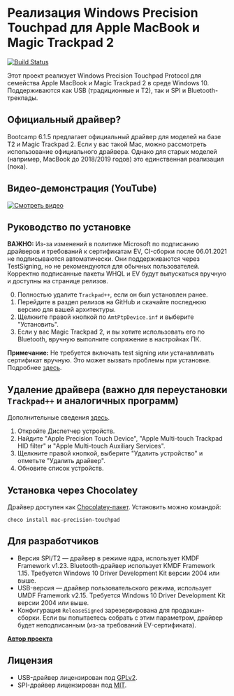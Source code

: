 # Реализация Windows Precision Touchpad для Apple MacBook и Magic Trackpad 2

[![Build Status](https://ligstd.visualstudio.com/_apis/public/build/definitions/7694e0d0-94e3-4fd2-b39a-ecd261e1ba2e/22/badge)](https://ligstd.visualstudio.com/Apple%20PTP%20Trackpad/_build?definitionId=22)

Этот проект реализует Windows Precision Touchpad Protocol для семейства Apple MacBook и Magic Trackpad 2 в среде Windows 10. Поддерживаются как USB (традиционные и T2), так и SPI и Bluetooth-трекпады.

## Официальный драйвер?

Bootcamp 6.1.5 предлагает официальный драйвер для моделей на базе T2 и Magic Trackpad 2. Если у вас такой Mac, можно рассмотреть использование официального драйвера. Однако для старых моделей (например, MacBook до 2018/2019 годов) это единственная реализация (пока).

## Видео-демонстрация (YouTube)

[![Смотреть видео](https://img.youtube.com/vi/-GWlfw7omdo/hqdefault.jpg)](https://youtu.be/-GWlfw7omdo)

## Руководство по установке

**ВАЖНО:** Из-за изменений в политике Microsoft по подписанию драйверов и требований к сертификатам EV, CI-сборки после 06.01.2021 не подписываются автоматически. Они поддерживаются через TestSigning, но не рекомендуются для обычных пользователей. Корректно подписанные пакеты WHQL и EV будут выпускаться вручную и доступны на странице релизов.

0. Полностью удалите `Trackpad++`, если он был установлен ранее.
1. Перейдите в раздел релизов на GitHub и скачайте последнюю версию для вашей архитектуры.
2. Щелкните правой кнопкой по `AmtPtpDevice.inf` и выберите "Установить".
3. Если у вас Magic Trackpad 2, и вы хотите использовать его по Bluetooth, вручную выполните сопряжение в настройках ПК.

**Примечание:** Не требуется включать test signing или устанавливать сертификат вручную. Это может вызвать проблемы при установке. Подробнее [здесь](https://github.com/imbushuo/mac-precision-touchpad/issues/228#issuecomment-538689587).

## Удаление драйвера (важно для переустановки `Trackpad++` и аналогичных программ)

Дополнительные сведения [здесь](https://magicutilities.net/magic-trackpad/help/mac-precision-touchpad-driver-installed).

1. Откройте Диспетчер устройств.
2. Найдите "Apple Precision Touch Device", "Apple Multi-touch Trackpad HID filter" и "Apple Multi-touch Auxiliary Services".
3. Щелкните правой кнопкой, выберите "Удалить устройство" и отметьте "Удалить драйвер".
4. Обновите список устройств.

## Установка через Chocolatey

Драйвер доступен как [Chocolatey-пакет](https://chocolatey.org/packages/mac-precision-touchpad/). Установить можно командой:

```
choco install mac-precision-touchpad
```

## Для разработчиков

- Версия SPI/T2 — драйвер в режиме ядра, использует KMDF Framework v1.23. Bluetooth-драйвер использует KMDF Framework 1.15. Требуется Windows 10 Driver Development Kit версии 2004 или выше.
- USB-версия — драйвер пользовательского режима, использует UMDF Framework v2.15. Требуется Windows 10 Driver Development Kit версии 2004 или выше.
- Конфигурация `ReleaseSigned` зарезервирована для продакшн-сборки. Если вы попытаетесь собрать с этим параметром, драйвер будет неподписанным (из-за требований EV-сертификата).

**[Автор проекта](https://github.com/imbushuo/mac-precision-touchpad)**

## Лицензия

- USB-драйвер лицензирован под [GPLv2](LICENSE-GPL.md).
- SPI-драйвер лицензирован под [MIT](LICENSE-MIT.md).


